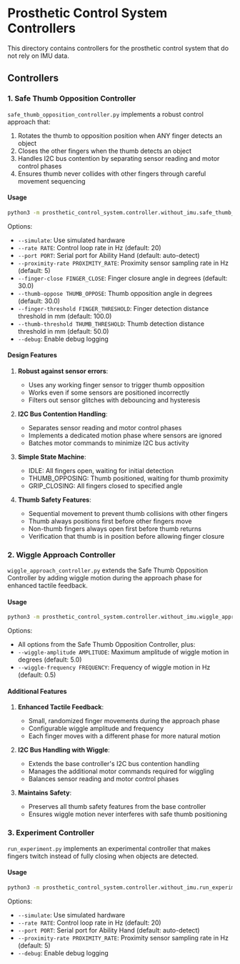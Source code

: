 # Prosthetic Control System Controllers

This directory contains controllers for the prosthetic control system that do not rely on IMU data.

## Controllers

### 1. Safe Thumb Opposition Controller

`safe_thumb_opposition_controller.py` implements a robust control approach that:

1. Rotates the thumb to opposition position when ANY finger detects an object
2. Closes the other fingers when the thumb detects an object
3. Handles I2C bus contention by separating sensor reading and motor control phases
4. Ensures thumb never collides with other fingers through careful movement sequencing

#### Usage

```bash
python3 -m prosthetic_control_system.controller.without_imu.safe_thumb_opposition_controller [options]
```

Options:
- `--simulate`: Use simulated hardware
- `--rate RATE`: Control loop rate in Hz (default: 20)
- `--port PORT`: Serial port for Ability Hand (default: auto-detect)
- `--proximity-rate PROXIMITY_RATE`: Proximity sensor sampling rate in Hz (default: 5)
- `--finger-close FINGER_CLOSE`: Finger closure angle in degrees (default: 30.0)
- `--thumb-oppose THUMB_OPPOSE`: Thumb opposition angle in degrees (default: 30.0)
- `--finger-threshold FINGER_THRESHOLD`: Finger detection distance threshold in mm (default: 100.0)
- `--thumb-threshold THUMB_THRESHOLD`: Thumb detection distance threshold in mm (default: 50.0)
- `--debug`: Enable debug logging

#### Design Features

1. **Robust against sensor errors**:
   - Uses any working finger sensor to trigger thumb opposition
   - Works even if some sensors are positioned incorrectly
   - Filters out sensor glitches with debouncing and hysteresis

2. **I2C Bus Contention Handling**:
   - Separates sensor reading and motor control phases
   - Implements a dedicated motion phase where sensors are ignored
   - Batches motor commands to minimize I2C bus activity

3. **Simple State Machine**:
   - IDLE: All fingers open, waiting for initial detection
   - THUMB_OPPOSING: Thumb positioned, waiting for thumb proximity
   - GRIP_CLOSING: All fingers closed to specified angle

4. **Thumb Safety Features**:
   - Sequential movement to prevent thumb collisions with other fingers
   - Thumb always positions first before other fingers move
   - Non-thumb fingers always open first before thumb returns
   - Verification that thumb is in position before allowing finger closure

### 2. Wiggle Approach Controller

`wiggle_approach_controller.py` extends the Safe Thumb Opposition Controller by adding wiggle motion during the approach phase for enhanced tactile feedback.

#### Usage

```bash
python3 -m prosthetic_control_system.controller.without_imu.wiggle_approach_controller [options]
```

Options:
- All options from the Safe Thumb Opposition Controller, plus:
- `--wiggle-amplitude AMPLITUDE`: Maximum amplitude of wiggle motion in degrees (default: 5.0)
- `--wiggle-frequency FREQUENCY`: Frequency of wiggle motion in Hz (default: 0.5)

#### Additional Features

1. **Enhanced Tactile Feedback**:
   - Small, randomized finger movements during the approach phase
   - Configurable wiggle amplitude and frequency
   - Each finger moves with a different phase for more natural motion

2. **I2C Bus Handling with Wiggle**:
   - Extends the base controller's I2C bus contention handling
   - Manages the additional motor commands required for wiggling
   - Balances sensor reading and motor control phases

3. **Maintains Safety**:
   - Preserves all thumb safety features from the base controller
   - Ensures wiggle motion never interferes with safe thumb positioning

### 3. Experiment Controller

`run_experiment.py` implements an experimental controller that makes fingers twitch instead of fully closing when objects are detected.

#### Usage

```bash
python3 -m prosthetic_control_system.controller.without_imu.run_experiment [options]
```

Options:
- `--simulate`: Use simulated hardware
- `--rate RATE`: Control loop rate in Hz (default: 20)
- `--port PORT`: Serial port for Ability Hand (default: auto-detect)
- `--proximity-rate PROXIMITY_RATE`: Proximity sensor sampling rate in Hz (default: 5)
- `--debug`: Enable debug logging